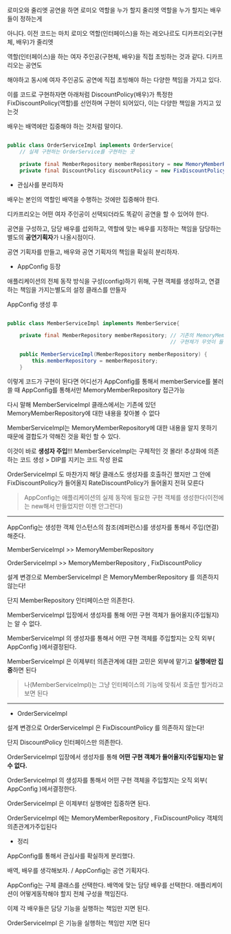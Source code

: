 로미오와 줄리엣 공연을 하면 로미오 역할을 누가 할지 줄리엣 역할을 누가 할지는 배우들이 정하는게

아니다. 이전 코드는 마치 로미오 역할(인터페이스)을 하는 레오나르도 디카프리오(구현체, 배우)가 줄리엣

역할(인터페이스)을 하는 여자 주인공(구현체, 배우)을 직접 초빙하는 것과 같다. 디카프리오는 공연도

해야하고 동시에 여자 주인공도 공연에 직접 초빙해야 하는 다양한 책임을 가지고 있다.

이를 코드로 구현하자면 아래처럼 DiscountPolicy(배우)가 특정한 FixDiscountPolicy(역할)를 선언하며 구현이 되어있다, 이는 다양한 책임을 가지고 있는것

배우는 배역에만 집중해야 하는 것처럼 말이다.

```java

public class OrderServiceImpl implements OrderService{
    // 실제 구현하는 OrderService를 구현하는 곳

    private final MemberRepository memberRepository = new MemoryMemberRepository();
    private final DiscountPolicy discountPolicy = new FixDiscountPolicy(); 

```

- 관심사를 분리하자

배우는 본인의 역할인 배역을 수행하는 것에만 집중해야 한다.

디카프리오는 어떤 여자 주인공이 선택되더라도 똑같이 공연을 할 수 있어야 한다.

공연을 구성하고, 담당 배우를 섭외하고, 역할에 맞는 배우를 지정하는 책임을 담당하는 별도의 **공연기획자**가 나올시점이다.

공연 기획자를 만들고, 배우와 공연 기획자의 책임을 확실히 분리하자.


- AppConfig 등장

애플리케이션의 전체 동작 방식을 구성(config)하기 위해, 구현 객체를 생성하고, 연결하는 책임을 가지는별도의 설정 클래스를 만들자

AppConfig 생성 후 

```java

public class MemberServiceImpl implements MemberService{

    private final MemberRepository memberRepository; // 기존의 MemoryMemberRepository를 지우고 생성자를 생성해서 MemberRepository의
                                                     // 구현체가 무엇이 들어갈지 결정

    public MemberServiceImpl(MemberRepository memberRepository) {
        this.memberRepository = memberRepository;
    }

```

이렇게 코드가 구현이 된다면 어디선가 AppConfig를 통해서 memberService를 불러 쓸 때 AppConfig를 통해서만 MemoryMemberRepository 접근가능

다시 말해 MemberServiceImpl 클래스에서는 기존에 있던 MemoryMemberRepository에 대한 내용을 찾아볼 수 없다 

MemberServiceImpl는 MemoryMemberRepository에 대한 내용을 알지 못하기 때문에 결합도가 약해진 것을 확인 할 수 있다.

이것이 바로 **생성자 주입**!!! MemberServiceImpl는 구체적인 것 몰라! 추상화에 의존하는 코드 생성 > DIP를 지키는 코드 작성 완료

OrderServiceImpl 도 마찬가지 해당 클래스도 생성자를 호출하긴 했지만 그 안에 FixDiscountPolicy가 들어올지 RateDiscountPolicy가 들어올지 전혀 모른다

> AppConfig는 애플리케이션의 실제 동작에 필요한 구현 객체를 생성한다(이전에는 new해서 만들었지만 이젠 안그런다)


--- 

AppConfig는 생성한 객체 인스턴스의 참조(레퍼런스)를 생성자를 통해서 주입(연결)해준다.

MemberServiceImpl >> MemoryMemberRepository

OrderServiceImpl >> MemoryMemberRepository , FixDiscountPolicy

설계 변경으로 MemberServiceImpl 은 MemoryMemberRepository 를 의존하지 않는다!

단지 MemberRepository 인터페이스만 의존한다.

MemberServiceImpl 입장에서 생성자를 통해 어떤 구현 객체가 들어올지(주입될지)는 알 수 없다.

MemberServiceImpl 의 생성자를 통해서 어떤 구현 객체를 주입할지는 오직 외부( AppConfig )에서결정된다.

MemberServiceImpl 은 이제부터 의존관계에 대한 고민은 외부에 맡기고 **실행에만 집중**하면 된다

> 나(MemberServiceImpl)는 그냥 인터페이스의 기능에 맞춰서 호출만 할거라고 보면 된다

---
- OrderServiceImpl

설계 변경으로 OrderServiceImpl 은 FixDiscountPolicy 를 의존하지 않는다!

단지 DiscountPolicy 인터페이스만 의존한다.

OrderServiceImpl 입장에서 생성자를 통해 **어떤 구현 객체가 들어올지(주입될지)는 알 수 없다.**

OrderServiceImpl 의 생성자를 통해서 어떤 구현 객체을 주입할지는 오직 외부( AppConfig )에서결정한다.

OrderServiceImpl 은 이제부터 실행에만 집중하면 된다.

OrderServiceImpl 에는 MemoryMemberRepository , FixDiscountPolicy 객체의 의존관계가주입된다


- 정리

AppConfig를 통해서 관심사를 확실하게 분리했다.

배역, 배우를 생각해보자. / AppConfig는 공연 기획자다. 

AppConfig는 구체 클래스를 선택한다. 배역에 맞는 담당 배우를 선택한다. 애플리케이션이 어떻게동작해야 할지 전체 구성을 책임진다.

이제 각 배우들은 담당 기능을 실행하는 책임만 지면 된다.

OrderServiceImpl 은 기능을 실행하는 책임만 지면 된다


